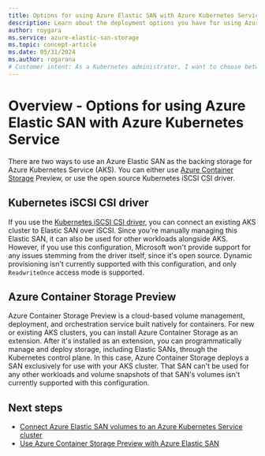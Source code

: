 ```yaml
---
title: Options for using Azure Elastic SAN with Azure Kubernetes Service
description: Learn about the deployment options you have for using Azure Elastic SAN as the backing storage for Azure Kubernetes Service.
author: roygara
ms.service: azure-elastic-san-storage
ms.topic: concept-article
ms.date: 05/31/2024
ms.author: rogarana
# Customer intent: As a Kubernetes administrator, I want to choose between Azure Container Storage and the iSCSI CSI driver for deploying Azure Elastic SAN with AKS, so that I can optimize storage management based on my workload requirements and support options.
---
```



# Overview - Options for using Azure Elastic SAN with Azure Kubernetes Service

There are two ways to use an Azure Elastic SAN as the backing storage for Azure Kubernetes Service (AKS). You can either use [Azure Container Storage](../container-storage/container-storage-introduction.md#why-azure-container-storage-is-useful) Preview, or use the open source Kubernetes iSCSI CSI driver.

## Kubernetes iSCSI CSI driver

If you use the [Kubernetes iSCSI CSI driver](elastic-san-connect-aks.md), you can connect an existing AKS cluster to Elastic SAN over iSCSI. Since you're manually managing this Elastic SAN, it can also be used for other workloads alongside AKS. However, if you use this configuration, Microsoft won't provide support for any issues stemming from the driver itself, since it's open source. Dynamic provisioning isn't currently supported with this configuration, and only `ReadwriteOnce` access mode is supported.

## Azure Container Storage Preview

Azure Container Storage Preview is a cloud-based volume management, deployment, and orchestration service built natively for containers. For new or existing AKS clusters, you can install Azure Container Storage as an extension. After it's installed as an extension, you can programmatically manage and deploy storage, including Elastic SANs, through the Kubernetes control plane. In this case, Azure Container Storage deploys a SAN exclusively for use with your AKS cluster. That SAN can't be used for any other workloads and volume snapshots of that SAN's volumes isn't currently supported with this configuration.

## Next steps

- [Connect Azure Elastic SAN volumes to an Azure Kubernetes Service cluster](elastic-san-connect-aks.md)
- [Use Azure Container Storage Preview with Azure Elastic SAN](../container-storage/use-container-storage-with-elastic-san.md)